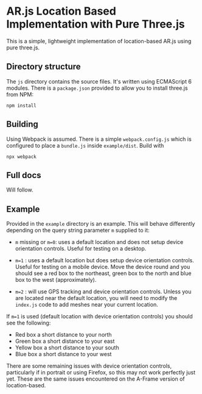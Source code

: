 # AR.js Location Based Implementation with Pure Three.js

This is a simple, lightweight implementation of location-based AR.js using pure three.js.

## Directory structure

The `js` directory contains the source files. It's written using ECMAScript 6 modules. There is a `package.json` provided to allow you to install three.js from NPM:

`npm install`

## Building

Using Webpack is assumed. There is a simple `webpack.config.js` which is configured to place a `bundle.js` inside `example/dist`. Build with

`npx webpack`

## Full docs

Will follow.

## Example

Provided in the `example` directory is an example. This will behave differently
depending on the query string parameter `m` supplied to it:

- `m` missing or `m=0`: uses a default location and does not setup device orientation controls. Useful for testing on a desktop.

- `m=1` : uses a default location but does setup device orientation controls. Useful for testing on a mobile device. Move the device round and you should see a red box to the northeast, green box to the north and blue box to the west (approximately).

- `m=2` : will use GPS tracking and device orientation controls. Unless you are located near the default location, you will need to modify the `index.js` code to add meshes near your current location.

If `m=1` is used (default location with device orientation controls) you should see the following:

- Red box a short distance to your north
- Green box a short distance to your east
- Yellow box a short distance to your south 
- Blue box a short distance to your west 

There are some remaining issues with device orientation controls, particularly if in portrait or using Firefox, so this may not work perfectly just yet. These are the same issues encountered on the A-Frame version of location-based.
